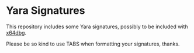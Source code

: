 # Yara Signatures

This repository includes some Yara signatures, possibly to be included with [x64dbg](http://x64dbg.com).

Please be so kind to use TABS when formatting your signatures, thanks.
